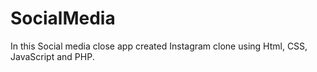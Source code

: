 # SocialMedia
In this Social media close app created Instagram clone using Html, CSS, JavaScript and PHP.
